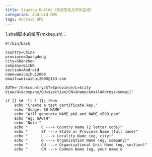 ```yaml
---
title: Signing Builds（系统签名文件的生成）
categories: Android GMS
tags: Android GMS
---
```

1.shell脚本的编写(mkkey.sh)：

    
    
    #!/bin/bash
    
    country=China
    province=Guangdong
    city=Shenzhen
    company=ELINK
    section=Android
    name=weicaihui2008
    email=weicaihui2008@163.com
    
    AUTH='/C=$country/ST=$province/L=$city View/O=$company/OU=$section/CN=$name/emailAddress=$email'
    
    if [[ $# -lt 1 ]]; then
    	echo "Create a test certificate key."
    	echo "Usage: $0 NAME"
    	echo "Will generate NAME.pk8 and NAME.x509.pem"
    	echo "eg: $AUTH"
    	echo "Note:"
    	echo "      C ---> Country Name (2 letter code)"
    	echo "      ST ---> State or Province Name (full name)"
    	echo "      L ---> Locality Name (eg, city)"
    	echo "      O ---> Organization Name (eg, company)"
    	echo "      OU ---> Organizational Unit Name (eg, section)"
    	echo "      CN ---> Common Name (eg, your name o

